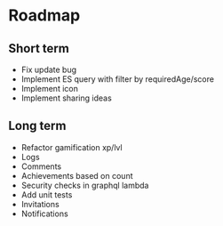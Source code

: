 Roadmap
=======

Short term
----------

- Fix update bug
- Implement ES query with filter by requiredAge/score
- Implement icon
- Implement sharing ideas

Long term
---------

- Refactor gamification xp/lvl
- Logs
- Comments
- Achievements based on count
- Security checks in graphql lambda
- Add unit tests
- Invitations
- Notifications
